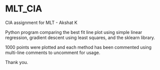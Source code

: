 # MLT_CIA
CIA assignment for MLT - Akshat K

Python program comparing the best fit line plot using simple linear regression, gradient descent using least squares, and the sklearn library.

1000 points were plotted and each method has been commented using multi-line comments to uncomment for usage.

Thank you.
